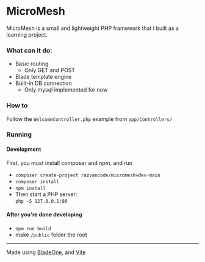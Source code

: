 # MicroMesh

MicroMesh is a small and lightweight PHP framework that I built as a learning project.

### What can it do:
- Basic routing
  - Only GET and POST
- Blade template engine
- Built-in DB connection 
  - Only mysql implemented for now

### How to
Follow the `WelcomeController.php` example from `app/Controllers/` 

### Running

#### Development
First, you must install composer and npm, and run  
- ```composer create-project razvancode/micromesh=dev-main```
- ```composer install```
- ```npm install```
- Then start a PHP server:  
  ```php -S 127.0.0.1:80```

#### After you're done developing
- ```npm run build```
- make `/public` folder the root

---
Made using [BladeOne](https://github.com/EFTEC/BladeOne), and [Vite](https://vitejs.dev/)
